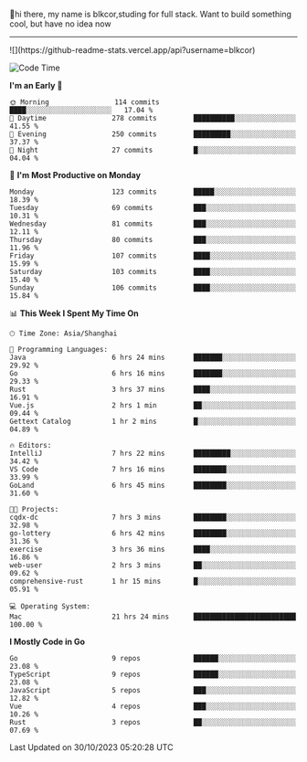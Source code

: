 👋hi there, my name is blkcor,studing for full stack.
Want to build something cool, but have no idea now

<hr/>
![](https://github-readme-stats.vercel.app/api?username=blkcor)

<!--START_SECTION:waka-->
![Code Time](http://img.shields.io/badge/Code%20Time-720%20hrs%2046%20mins-blue)

**I'm an Early 🐤** 

```text
🌞 Morning                114 commits         ████░░░░░░░░░░░░░░░░░░░░░   17.04 % 
🌆 Daytime                278 commits         ██████████░░░░░░░░░░░░░░░   41.55 % 
🌃 Evening                250 commits         █████████░░░░░░░░░░░░░░░░   37.37 % 
🌙 Night                  27 commits          █░░░░░░░░░░░░░░░░░░░░░░░░   04.04 % 
```
📅 **I'm Most Productive on Monday** 

```text
Monday                   123 commits         █████░░░░░░░░░░░░░░░░░░░░   18.39 % 
Tuesday                  69 commits          ███░░░░░░░░░░░░░░░░░░░░░░   10.31 % 
Wednesday                81 commits          ███░░░░░░░░░░░░░░░░░░░░░░   12.11 % 
Thursday                 80 commits          ███░░░░░░░░░░░░░░░░░░░░░░   11.96 % 
Friday                   107 commits         ████░░░░░░░░░░░░░░░░░░░░░   15.99 % 
Saturday                 103 commits         ████░░░░░░░░░░░░░░░░░░░░░   15.40 % 
Sunday                   106 commits         ████░░░░░░░░░░░░░░░░░░░░░   15.84 % 
```


📊 **This Week I Spent My Time On** 

```text
🕑︎ Time Zone: Asia/Shanghai

💬 Programming Languages: 
Java                     6 hrs 24 mins       ███████░░░░░░░░░░░░░░░░░░   29.92 % 
Go                       6 hrs 16 mins       ███████░░░░░░░░░░░░░░░░░░   29.33 % 
Rust                     3 hrs 37 mins       ████░░░░░░░░░░░░░░░░░░░░░   16.91 % 
Vue.js                   2 hrs 1 min         ██░░░░░░░░░░░░░░░░░░░░░░░   09.44 % 
Gettext Catalog          1 hr 2 mins         █░░░░░░░░░░░░░░░░░░░░░░░░   04.89 % 

🔥 Editors: 
IntelliJ                 7 hrs 22 mins       █████████░░░░░░░░░░░░░░░░   34.42 % 
VS Code                  7 hrs 16 mins       ████████░░░░░░░░░░░░░░░░░   33.99 % 
GoLand                   6 hrs 45 mins       ████████░░░░░░░░░░░░░░░░░   31.60 % 

🐱‍💻 Projects: 
cqdx-dc                  7 hrs 3 mins        ████████░░░░░░░░░░░░░░░░░   32.98 % 
go-lottery               6 hrs 42 mins       ████████░░░░░░░░░░░░░░░░░   31.36 % 
exercise                 3 hrs 36 mins       ████░░░░░░░░░░░░░░░░░░░░░   16.86 % 
web-user                 2 hrs 3 mins        ██░░░░░░░░░░░░░░░░░░░░░░░   09.62 % 
comprehensive-rust       1 hr 15 mins        █░░░░░░░░░░░░░░░░░░░░░░░░   05.91 % 

💻 Operating System: 
Mac                      21 hrs 24 mins      █████████████████████████   100.00 % 
```

**I Mostly Code in Go** 

```text
Go                       9 repos             ██████░░░░░░░░░░░░░░░░░░░   23.08 % 
TypeScript               9 repos             ██████░░░░░░░░░░░░░░░░░░░   23.08 % 
JavaScript               5 repos             ███░░░░░░░░░░░░░░░░░░░░░░   12.82 % 
Vue                      4 repos             ███░░░░░░░░░░░░░░░░░░░░░░   10.26 % 
Rust                     3 repos             ██░░░░░░░░░░░░░░░░░░░░░░░   07.69 % 
```




 Last Updated on 30/10/2023 05:20:28 UTC
<!--END_SECTION:waka-->


